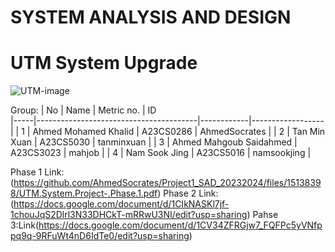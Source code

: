 # SYSTEM ANALYSIS AND DESIGN 

# UTM System Upgrade 
![UTM-image](https://github.com/AhmedSocrates/Project1_SAD_20232024/assets/103767283/981f3149-44d3-4143-9280-0de7ee7c9928)

Group: 
| No  | Name                                   | Metric no. | ID               
|-----|----------------------------------------|------------|------------------|
| 1   | Ahmed Mohamed Khalid                   | A23CS0286  | AhmedSocrates    |
| 2   | Tan Min Xuan                           | A23CS5030  | tanminxuan       |
| 3   | Ahmed Mahgoub Saidahmed                | A23CS3023  | mahjob           |
| 4   | Nam Sook Jing                          | A23CS5016  | namsookjing      |

Phase 1 Link: (https://github.com/AhmedSocrates/Project1_SAD_20232024/files/15138398/UTM.System.Project-.Phase.1.pdf)
Phase 2 Link: (https://docs.google.com/document/d/1CIkNASKl7jf-1chouJqS2Dlrl3N33DHCkT-mRRwU3NI/edit?usp=sharing)
Pahse 3:Link(https://docs.google.com/document/d/1CV34ZFRGjw7_FQFPc5yVNfppq9q-9RFuWt4nD6IdTe0/edit?usp=sharing)

